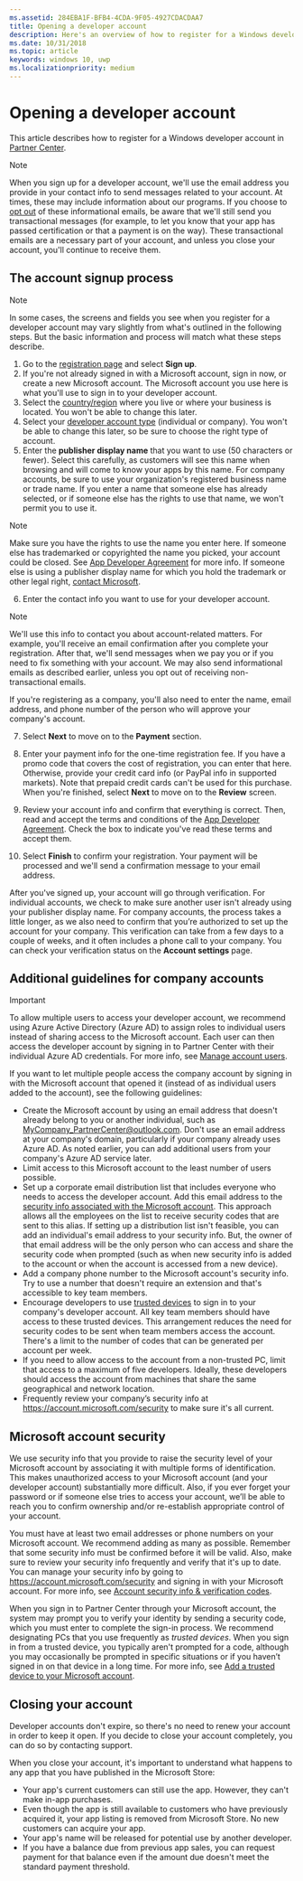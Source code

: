 ```yaml
---
ms.assetid: 284EBA1F-BFB4-4CDA-9F05-4927CDACDAA7
title: Opening a developer account
description: Here's an overview of how to register for a Windows developer account for Microsoft Store and other Microsoft programs in Partner Center.
ms.date: 10/31/2018
ms.topic: article
keywords: windows 10, uwp
ms.localizationpriority: medium
---
```

# Opening a developer account

This article describes how to register for a Windows developer account in [Partner Center](https://partner.microsoft.com/dashboard).

> [!NOTE]
> When you sign up for a developer account, we'll use the email address you provide in your contact info to send messages related to your account. At times, these may include information about our programs. If you choose to [opt out](https://go.microsoft.com/fwlink/p/?LinkId=533280) of these informational emails, be aware that we'll still send you transactional messages (for example, to let you know that your app has passed certification or that a payment is on the way). These transactional emails are a necessary part of your account, and unless you close your account, you'll continue to receive them.

## The account signup process

> [!NOTE]
> In some cases, the screens and fields you see when you register for a developer account may vary slightly from what's outlined in the following steps. But the basic information and process will match what these steps describe.

1.  Go to the [registration page](https://go.microsoft.com/fwlink/p/?LinkId=615100) and select **Sign up**.
2.  If you're not already signed in with a Microsoft account, sign in now, or create a new Microsoft account. The Microsoft account you use here is what you'll use to sign in to your developer account.
3.  Select the [country/region](account-types-locations-and-fees.md#developer-account-and-app-submission-markets) where you live or where your business is located. You won't be able to change this later.
4.  Select your [developer account type](account-types-locations-and-fees.md) (individual or company). You won't be able to change this later, so be sure to choose the right type of account.
5.  Enter the **publisher display name** that you want to use (50 characters or fewer). Select this carefully, as customers will see this name when browsing and will come to know your apps by this name. For company accounts, be sure to use your organization's registered business name or trade name. If you enter a name that someone else has already selected, or if someone else has the rights to use that name, we won't permit you to use it.

   > [!NOTE]
   > Make sure you have the rights to use the name you enter here. If someone else has trademarked or copyrighted the name you picked, your account could be closed. See [App Developer Agreement](https://docs.microsoft.com/legal/windows/agreements/app-developer-agreement) for more info. If someone else is using a publisher display name for which you hold the trademark or other legal right, [contact Microsoft](https://go.microsoft.com/fwlink/p/?LinkId=233777).    

6.  Enter the contact info you want to use for your developer account.

   > [!NOTE]
   > We'll use this info to contact you about account-related matters. For example, you'll receive an email confirmation after you complete your registration. After that, we'll send messages when we pay you or if you need to fix something with your account. We may also send informational emails as described earlier, unless you opt out of receiving non-transactional emails.

   If you're registering as a company, you'll also need to enter the name, email address, and phone number of the person who will approve your company's account.

7.  Select **Next** to move on to the **Payment** section.

8.  Enter your payment info for the one-time registration fee. If you have a promo code that covers the cost of registration, you can enter that here. Otherwise, provide your credit card info (or PayPal info in supported markets). Note that prepaid credit cards can't be used for this purchase. When you're finished, select **Next** to move on to the **Review** screen.

9.  Review your account info and confirm that everything is correct. Then, read and accept the terms and conditions of the [App Developer Agreement](https://docs.microsoft.com/legal/windows/agreements/app-developer-agreement). Check the box to indicate you've read these terms and accept them.

10.  Select **Finish** to confirm your registration. Your payment will be processed and we'll send a confirmation message to your email address.

After you've signed up, your account will go through verification. For individual accounts, we check to make sure another user isn't already using your publisher display name. For company accounts, the process takes a little longer, as we also need to confirm that you’re authorized to set up the account for your company. This verification can take from a few days to a couple of weeks, and it often includes a phone call to your company. You can check your verification status on the **Account settings** page.


## Additional guidelines for company accounts

> [!IMPORTANT]
> To allow multiple users to access your developer account, we recommend using Azure Active Directory (Azure AD) to assign roles to individual users instead of sharing access to the Microsoft account. Each user can then access the developer account by signing in to Partner Center with their individual Azure AD credentials. For more info, see [Manage account users](manage-account-users.md).

If you want to let multiple people access the company account by signing in with the Microsoft account that opened it (instead of as individual users added to the account), see the following guidelines:

-   Create the Microsoft account by using an email address that doesn't already belong to you or another individual, such as MyCompany_PartnerCenter@outlook.com. Don't use an email address at your company's domain, particularly if your company already uses Azure AD. As noted earlier, you can add additional users from your company's Azure AD service later.
-   Limit access to this Microsoft account to the least number of users possible.
-   Set up a corporate email distribution list that includes everyone who needs to access the developer account. Add this email address to the [security info associated with the Microsoft account](https://account.microsoft.com/security). This approach allows all the employees on the list to receive security codes that are sent to this alias. If setting up a distribution list isn't feasible, you can add an individual's email address to your security info. But, the owner of that email address will be the only person who can access and share the security code when prompted (such as when new security info is added to the account or when the account is accessed from a new device).
-   Add a company phone number to the Microsoft account's security info. Try to use a number that doesn't require an extension and that's accessible to key team members.
-   Encourage developers to use [trusted devices](https://support.microsoft.com/help/12369/microsoft-account-add-a-trusted-device) to sign in to your company's developer account. All key team members should have access to these trusted devices. This arrangement reduces the need for security codes to be sent when team members access the account. There's a limit to the number of codes that can be generated per account per week.
-   If you need to allow access to the account from a non-trusted PC, limit that access to a maximum of five developers. Ideally, these developers should access the account from machines that share the same geographical and network location.
-   Frequently review your company’s security info at https://account.microsoft.com/security to make sure it's all current.


## Microsoft account security

We use security info that you provide to raise the security level of your Microsoft account by associating it with multiple forms of identification. This makes unauthorized access to your Microsoft account (and your developer account) substantially more difficult. Also, if you ever forget your password or if someone else tries to access your account, we’ll be able to reach you to confirm ownership and/or re-establish appropriate control of your account.

You must have at least two email addresses or phone numbers on your Microsoft account. We recommend adding as many as possible. Remember that some security info must be confirmed before it will be valid. Also, make sure to review your security info frequently and verify that it's up to date. You can manage your security info by going to https://account.microsoft.com/security and signing in with your Microsoft account. For more info, see [Account security info & verification codes](https://support.microsoft.com/help/12428/microsoft-account-security-info-verification-codes).

When you sign in to Partner Center through your Microsoft account, the system may prompt you to verify your identity by sending a security code, which you must enter to complete the sign-in process. We recommend designating PCs that you use frequently as *trusted devices*. When you sign in from a trusted device, you typically aren't prompted for a code, although you may occasionally be prompted in specific situations or if you haven’t signed in on that device in a long time. For more info, see [Add a trusted device to your Microsoft account](https://support.microsoft.com/help/12369/microsoft-account-add-a-trusted-device).


## Closing your account

Developer accounts don't expire, so there's no need to renew your account in order to keep it open. If you decide to close your account completely, you can do so by contacting support.

When you close your account, it's important to understand what happens to any app that you have published in the Microsoft Store:

-   Your app's current customers can still use the app. However, they can't make in-app purchases.
-   Even though the app is still available to customers who have previously acquired it, your app listing is removed from Microsoft Store. No new customers can acquire your app.
-   Your app's name will be released for potential use by another developer.
-   If you have a balance due from previous app sales, you can request payment for that balance even if the amount due doesn't meet the standard payment threshold.
